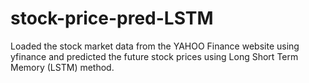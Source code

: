 # stock-price-pred-LSTM
Loaded the stock market data from the YAHOO Finance website using yfinance and predicted the future stock prices using Long Short Term Memory (LSTM) method.
